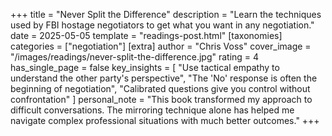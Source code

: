 +++
title = "Never Split the Difference"
description = "Learn the techniques used by FBI hostage negotiators to get what you want in any negotiation."
date = 2025-05-05
template = "readings-post.html"
[taxonomies]
categories = ["negotiation"]
[extra]
author = "Chris Voss"
cover_image = "/images/readings/never-split-the-difference.jpg"
rating = 4
has_single_page = false
key_insights = [
    "Use tactical empathy to understand the other party's perspective",
    "The 'No' response is often the beginning of negotiation",
    "Calibrated questions give you control without confrontation"
]
personal_note = "This book transformed my approach to difficult conversations. The mirroring technique alone has helped me navigate complex professional situations with much better outcomes."
+++